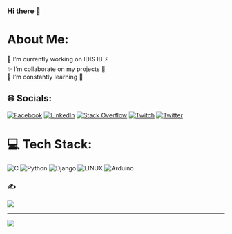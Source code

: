 ### Hi there 👋

<!--
**deletd/deletd** is a ✨ _special_ ✨ repository because its `README.md` (this file) appears on your GitHub profile.

Here are some ideas to get you started:

- 🔭 I’m currently working on ...
- 🌱 I’m currently learning ...
- 👯 I’m looking to collaborate on ...
- 🤔 I’m looking for help with ...
- 💬 Ask me about ...
- 📫 How to reach me: ...
- 😄 Pronouns: ...
- ⚡ Fun fact: ...
-->
#  About Me:
👯 I’m currently working on IDIS IB ⚡ <br>
✨ I’m collaborate on my projects 🤝 <br>
🌱 I’m  constantly learning 💬 <br>


## 🌐 Socials:
[![Facebook](https://img.shields.io/badge/Facebook-%231877F2.svg?logo=Facebook&logoColor=white)](https://facebook.com/qweasd321) [![LinkedIn](https://img.shields.io/badge/LinkedIn-%230077B5.svg?logo=linkedin&logoColor=white)](https://linkedin.com/in/deletd) [![Stack Overflow](https://img.shields.io/badge/-Stackoverflow-FE7A16?logo=stack-overflow&logoColor=white)](https://stackoverflow.com/users/deletd) [![Twitch](https://img.shields.io/badge/Twitch-%239146FF.svg?logo=Twitch&logoColor=white)](https://twitch.tv/d31373d) [![Twitter](https://img.shields.io/badge/Twitter-%231DA1F2.svg?logo=Twitter&logoColor=white)](https://twitter.com/deletd) 

# 💻 Tech Stack:
![C](https://img.shields.io/badge/c-%2300599C.svg?style=for-the-badge&logo=c&logoColor=white) ![Python](https://img.shields.io/badge/python-3670A0?style=for-the-badge&logo=python&logoColor=ffdd54) ![Django](https://img.shields.io/badge/django-%23092E20.svg?style=for-the-badge&logo=django&logoColor=white) ![LINUX](https://img.shields.io/badge/Linux-FCC624?style=for-the-badge&logo=linux&logoColor=black) ![Arduino](https://img.shields.io/badge/-Arduino-00979D?style=for-the-badge&logo=Arduino&logoColor=white)

### ✍️ 
![](https://quotes-github-readme.vercel.app/api?type=horizontal&theme=merko)


---
[![](https://visitcount.itsvg.in/api?id=deletd&icon=0&color=3)](https://visitcount.itsvg.in)

<!-- Proudly created with GPRM ( https://gprm.itsvg.in ) -->

